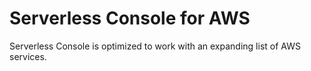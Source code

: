 <!--
title: Platforms
menuText: Platforms
description: Serverless Console 
menuOrder: 2
-->

# Serverless Console for AWS
Serverless Console is optimized to work with an expanding list of AWS services.
